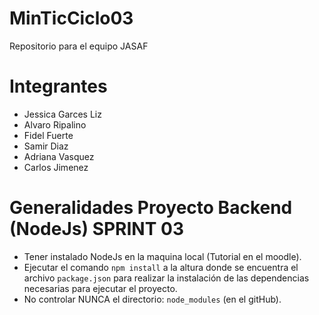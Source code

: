 # MinTicCiclo03
Repositorio para el equipo JASAF

# Integrantes
- Jessica Garces Liz
- Alvaro Ripalino
- Fidel Fuerte
- Samir Diaz
- Adriana Vasquez
- Carlos Jimenez

# Generalidades Proyecto Backend (NodeJs) SPRINT 03

- Tener instalado NodeJs en la maquina local (Tutorial en el moodle).
- Ejecutar el comando `npm install` a la altura donde se encuentra el archivo `package.json` para realizar la instalación de las dependencias necesarias para ejecutar el proyecto.
- No controlar NUNCA el directorio: `node_modules` (en el gitHub).



